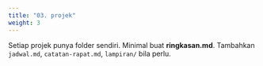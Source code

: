 ```yaml
---
title: "03. projek"
weight: 3
---
```

Setiap projek punya folder sendiri. Minimal buat **ringkasan.md**. Tambahkan `jadwal.md`, `catatan-rapat.md`, `lampiran/` bila perlu.
